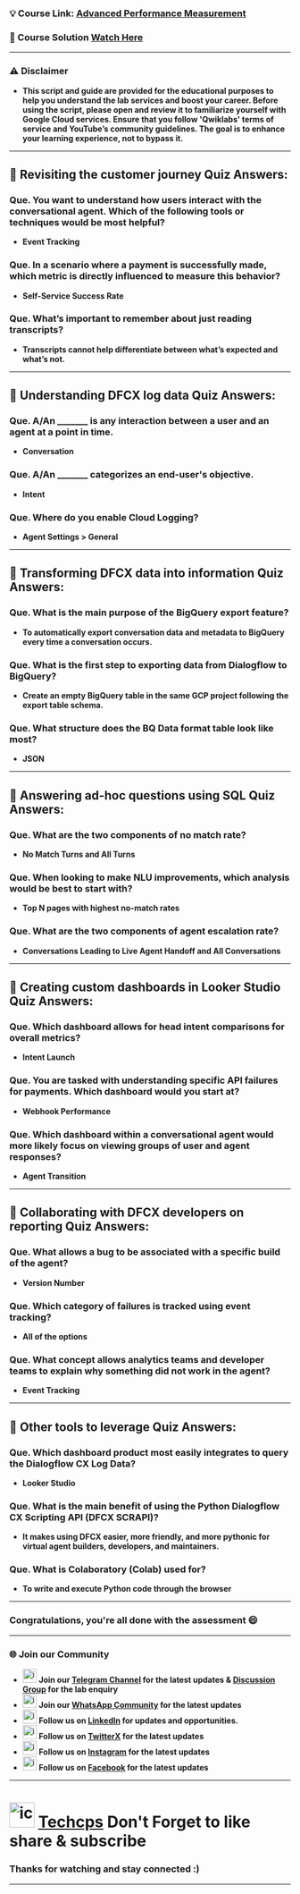 
### 💡 Course Link: [Advanced Performance Measurement](https://www.cloudskillsboost.google/paths/371/course_templates/1099?utm_source=qwiklabs&utm_medium=lp&utm_campaign=arcade24)

### 🚀 Course Solution [Watch Here](https://youtu.be/LqNGCf6aCqo)

---

### ⚠️ Disclaimer
- **This script and guide are provided for  the educational purposes to help you understand the lab services and boost your career. Before using the script, please open and review it to familiarize yourself with Google Cloud services. Ensure that you follow 'Qwiklabs' terms of service and YouTube’s community guidelines. The goal is to enhance your learning experience, not to bypass it.**
---

## 🚨 Revisiting the customer journey Quiz Answers:

### Que. You want to understand how users interact with the conversational agent. Which of the following tools or techniques would be most helpful?
- **Event Tracking**

### Que. In a scenario where a payment is successfully made, which metric is directly influenced to measure this behavior?
- **Self-Service Success Rate**

### Que. What’s important to remember about just reading transcripts?
- **Transcripts cannot help differentiate between what’s expected and what’s not.**
---

## 🚨 Understanding DFCX log data Quiz Answers:

### Que. A/An _______ is any interaction between a user and an agent at a point in time.
- **Conversation**

### Que. A/An _______ categorizes an end-user's objective.
- **Intent**

### Que. Where do you enable Cloud Logging?
- **Agent Settings > General**
---

## 🚨 Transforming DFCX data into information Quiz Answers:

### Que. What is the main purpose of the BigQuery export feature?
- **To automatically export conversation data and metadata to BigQuery every time a conversation occurs.**

### Que. What is the first step to exporting data from Dialogflow to BigQuery?
- **Create an empty BigQuery table in the same GCP project following the export table schema.**

### Que. What structure does the BQ Data format table look like most?
- **JSON**
---

## 🚨 Answering ad-hoc questions using SQL Quiz Answers:

### Que. What are the two components of no match rate?
- **No Match Turns and All Turns**

### Que. When looking to make NLU improvements, which analysis would be best to start with?
- **Top N pages with highest no-match rates**
 
### Que. What are the two components of agent escalation rate?
- **Conversations Leading to Live Agent Handoff and All Conversations**
---

## 🚨 Creating custom dashboards in Looker Studio Quiz Answers:

### Que. Which dashboard allows for head intent comparisons for overall metrics?
- **Intent Launch**

### Que. You are tasked with understanding specific API failures for payments. Which dashboard would you start at?
- **Webhook Performance**

### Que. Which dashboard within a conversational agent would more likely focus on viewing groups of user and agent responses?
- **Agent Transition**
---

## 🚨 Collaborating with DFCX developers on reporting Quiz Answers:

### Que. What allows a bug to be associated with a specific build of the agent?
- **Version Number**

### Que. Which category of failures is tracked using event tracking?
- **All of the options**

### Que. What concept allows analytics teams and developer teams to explain why something did not work in the agent?
- **Event Tracking**
---

## 🚨 Other tools to leverage Quiz Answers:

### Que. Which dashboard product most easily integrates to query the Dialogflow CX Log Data?
- **Looker Studio**

### Que. What is the main benefit of using the Python Dialogflow CX Scripting API (DFCX SCRAPI)?
- **It makes using DFCX easier, more friendly, and more pythonic for virtual agent builders, developers, and maintainers.**

### Que. What is Colaboratory (Colab) used for?
- **To write and execute Python code through the browser**
  
---
### Congratulations, you're all done with the assessment 😄
---

### 🌐 Join our Community

- <img src="https://github.com/user-attachments/assets/a4a4b767-151c-461d-bca1-da6d4c0cd68a" alt="icon" width="25" height="25"> **Join our [Telegram Channel](https://t.me/Techcps) for the latest updates & [Discussion Group](https://t.me/Techcpschat) for the lab enquiry**
- <img src="https://github.com/user-attachments/assets/aa10b8b2-5424-40bc-8911-7969f29f6dae" alt="icon" width="25" height="25"> **Join our [WhatsApp Community](https://whatsapp.com/channel/0029Va9nne147XeIFkXYv71A) for the latest updates**
- <img src="https://github.com/user-attachments/assets/b9da471b-2f46-4d39-bea9-acdb3b3a23b0" alt="icon" width="25" height="25"> **Follow us on [LinkedIn](https://www.linkedin.com/company/techcps/) for updates and opportunities.**
- <img src="https://github.com/user-attachments/assets/a045f610-775d-432a-b171-97a2d19718e2" alt="icon" width="25" height="25"> **Follow us on [TwitterX](https://twitter.com/Techcps_/) for the latest updates**
- <img src="https://github.com/user-attachments/assets/84e23456-7ed3-402a-a8a9-5d2fb5b44849" alt="icon" width="25" height="25"> **Follow us on [Instagram](https://instagram.com/techcps/) for the latest updates**
- <img src="https://github.com/user-attachments/assets/fc77ddc4-5b3b-42a9-a8da-e5561dce0c70" alt="icon" width="25" height="25"> **Follow us on [Facebook](https://facebook.com/techcps/) for the latest updates**

---

# <img src="https://github.com/user-attachments/assets/6ee41001-c795-467c-8d96-06b56c246b9c" alt="icon" width="45" height="45"> [Techcps](https://www.youtube.com/@techcps) Don't Forget to like share & subscribe

### Thanks for watching and stay connected :)
---
